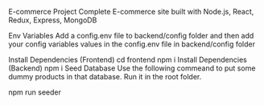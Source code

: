 E-commerce Project
Complete E-commerce site built with Node.js, React, Redux, Express, MongoDB

Env Variables
Add a config.env file to backend/config folder and then add your config variables values in the config.env file in backend/config folder

Install Dependencies (Frontend)
cd frontend
npm i
Install Dependencies (Backend)
npm i
Seed Database
Use the following commeand to put some dummy products in that database. Run it in the root folder.

npm run seeder
